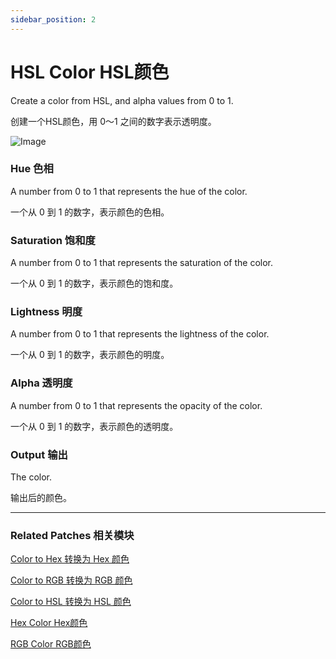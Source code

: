 ```yaml
---
sidebar_position: 2
---
```


# HSL Color HSL颜色

Create a color from HSL, and alpha values from 0 to 1.

创建一个HSL颜色，用 0～1 之间的数字表示透明度。

![Image](https://s3.us-west-2.amazonaws.com/secure.notion-static.com/02cd1120-2b22-47ca-bf0f-0dd8dc5f3926/Untitled.png?X-Amz-Algorithm=AWS4-HMAC-SHA256&X-Amz-Content-Sha256=UNSIGNED-PAYLOAD&X-Amz-Credential=AKIAT73L2G45EIPT3X45%2F20220602%2Fus-west-2%2Fs3%2Faws4_request&X-Amz-Date=20220602T164054Z&X-Amz-Expires=86400&X-Amz-Signature=6276811f2a70592ecbb104b96f197adca299db29de8421be4e527a9701ae1379&X-Amz-SignedHeaders=host&response-content-disposition=filename%20%3D%22Untitled.png%22&x-id=GetObject)

### Hue 色相

A number from 0 to 1 that represents the hue of the color.

一个从 0 到 1 的数字，表示颜色的色相。

### Saturation 饱和度

A number from 0 to 1 that represents the saturation of the color.

一个从 0 到 1 的数字，表示颜色的饱和度。

### Lightness 明度

A number from 0 to 1 that represents the lightness of the color.

一个从 0 到 1 的数字，表示颜色的明度。

### Alpha 透明度

A number from 0 to 1 that represents the opacity of the color.

一个从 0 到 1 的数字，表示颜色的透明度。

### Output 输出

The color.

输出后的颜色。

------

### Related Patches 相关模块

[Color to Hex 转换为 Hex 颜色](./Color%20to%20Hex.md)

[Color to RGB 转换为 RGB 颜色](./Color%20to%20RGB.md)

[Color to HSL 转换为 HSL 颜色](./Color%20to%20HSL.md)

[Hex Color Hex颜色](./Hex%20Color.md)

[RGB Color RGB颜色](./RGB%20Color.md)
